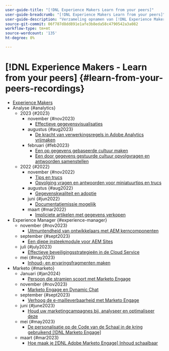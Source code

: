 ```yaml
---
user-guide-title: "[!DNL Experience Makers Learn from your peers]"
user-guide-breadcrumb: "[!DNL Experience Makers Learn from your peers]"
user-guide-description: "Verzameling opnamen van [!DNL Experience Makers Learn from your peers]"
source-git-commit: 06f787d8dd891e1afe3b8eda58c4790542a3a082
workflow-type: tm+mt
source-wordcount: '135'
ht-degree: 0%

---
```



# [!DNL Experience Makers - Learn from your peers] {#learn-from-your-peers-recordings}

+ [Experience Makers](overview.md)
+ Analyse {#analytics}
   + 2023 {#2023}
      + november {#nov2023}
         + [Effectieve gegevensvisualisaties](analytics/nov2023/impactful-data-visualizations.md)
      + augustus {#aug2023}
         + [De kracht van verwerkingsregels in Adobe Analytics vrijmaken](analytics/aug2023/processing-rules.md)
      + februari {#feb2023}
         + [Een op gegevens gebaseerde cultuur maken](analytics/feb2023/data-driven-culture.md)
         + [Een door gegevens gestuurde cultuur opvolgvragen en antwoorden samenstellen](analytics/feb2023/data-driven-culture-q-and-a.md)
   + 2022 {#2022}
      + november {#nov2022}
         + [Tips en trucs](analytics/nov2022/tips-and-tricks.md)
         + [Opvolging vragen en antwoorden voor miniatuurtips en trucs](analytics/nov2022/tips-and-tricks-q-and-a.md)
      + augustus {#aug2022}
         + [Gegevenskwaliteit en adoptie](analytics/aug2022/data-quality.md)
      + juni {#jun2022}
         + [Documentatiemissie mogelijk](analytics/june2022/mission-possible.md)
      + maart {#mar2022}
         + [Impliciete artikelen met gegevens verkopen](analytics/mar2022/stories-with-data.md)
+ Experience Manager {#experience-manager}
   + november {#nov2023}
      + [Uitmuntendheid van ontwikkelaars met AEM kerncomponenten](experience-manager/nov2023/core-components.md)
   + september {#sept2023}
      + [Een diepe insteekmodule voor AEM Sites](experience-manager/sept2023/aem-sites-tools.md)
   + juli {#july2023}
      + [Effectieve beveiligingsstrategieën in de Cloud Service](experience-manager/july2023/effective-security-strategies-in-cloud-service.md)
   + mei {#may2023}
      + [Inhoud- en ervaringsfragmenten maken](experience-manager/may2023/mastering-content-and-experience-fragments.md)
+ Marketo {#marketo}
   + Januari {#jan2024}
      + [Persoon die stramien scoort met Marketo Engage](marketo/jan2024/person-scoring-mastery.md)
   + november {#nov2023}
      + [Marketo Engage en Dynamic Chat](marketo/nov2023/dynamic-chat.md)
   + september {#sept2023}
      + [Verhoog de e-mailleverbaarheid met Marketo Engage](marketo/sept2023/email-deliverability.md)
   + juni {#june2023}
      + [Houd uw marketingcampagnes bij, analyseer en optimaliseer deze](marketo/june2023/marketing-campaigns.md)
   + mei {#may2023}
      + [De personalisatie op de Code van de Schaal in de kring gebruikend [!DNL Marketo Engage]](marketo/may2023/personalization-at-scale.md)
   + maart {#mar2023}
      + [Hoe maak je [!DNL Adobe Marketo Engage] Inhoud schaalbaar](marketo/mar2023/templates-tokens-teamwork.md)
